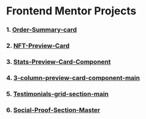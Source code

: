 # Frontend Mentor Projects
### 1. [ Order-Summary-card](./01-Order-Summary-card/index.html)
### 2. [ NFT-Preview-Card](./02-NFT-Preview-Card/index.html)
### 3. [ Stats-Preview-Card-Component](./03-Stats-Preview-Card-Component/index.html)
### 4. [ 3-column-preview-card-component-main](./04-3-column-preview-card-component-main/index.html)
### 5. [Testimonials-grid-section-main](./05-Testimonials-grid-section-main/index.html)
### 6. [Social-Proof-Section-Master](./06-Social-Proof-Section-Master/index.html)

 
